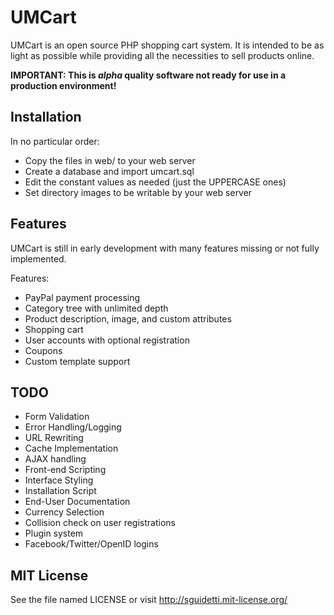 # UMCart

UMCart is an open source PHP shopping cart system. It is intended to be as light as possible while providing all the necessities to sell products online.

**IMPORTANT: This is *alpha* quality software not ready for use in a production environment!**

## Installation

In no particular order:

- Copy the files in web/ to your web server
- Create a database and import umcart.sql
- Edit the constant values as needed (just the UPPERCASE ones)
- Set directory images to be writable by your web server

## Features

UMCart is still in early development with many features missing or not fully implemented.

Features:

- PayPal payment processing
- Category tree with unlimited depth
- Product description, image, and custom attributes
- Shopping cart
- User accounts with optional registration
- Coupons
- Custom template support

## TODO

- Form Validation
- Error Handling/Logging
- URL Rewriting
- Cache Implementation
- AJAX handling
- Front-end Scripting
- Interface Styling
- Installation Script
- End-User Documentation
- Currency Selection
- Collision check on user registrations
- Plugin system
- Facebook/Twitter/OpenID logins

## MIT License

See the file named LICENSE or visit http://sguidetti.mit-license.org/